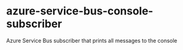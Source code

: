 # azure-service-bus-console-subscriber
Azure Service Bus subscriber that prints all messages to the console
